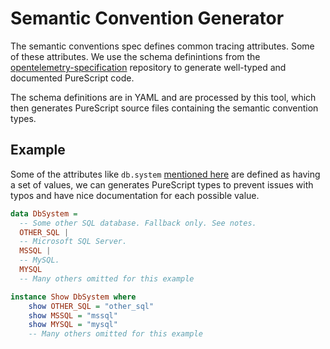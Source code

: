 # Semantic Convention Generator

The semantic conventions spec defines common tracing attributes. Some of these
attributes. We use the schema definintions from the [opentelemetry-specification](https://github.com/open-telemetry/opentelemetry-specification)
repository to generate well-typed and documented PureScript code.

The schema definitions are in YAML and are processed by this tool, which then
generates PureScript source files containing the semantic convention types.

## Example

Some of the attributes like `db.system` [mentioned here](https://github.com/open-telemetry/opentelemetry-specification/blob/3e380e249f60c3a5f68746f5e84d10195ba41a79/specification/trace/semantic_conventions/database.md#semantic-conventions-for-database-client-calls) are defined as having a set of values,
we can generates PureScript types to prevent issues with typos and have nice
documentation for each possible value.

```purescript
data DbSystem =
  -- Some other SQL database. Fallback only. See notes.
  OTHER_SQL |
  -- Microsoft SQL Server.
  MSSQL |
  -- MySQL.
  MYSQL
  -- Many others omitted for this example

instance Show DbSystem where
    show OTHER_SQL = "other_sql"
    show MSSQL = "mssql"
    show MYSQL = "mysql"
    -- Many others omitted for this example
```
